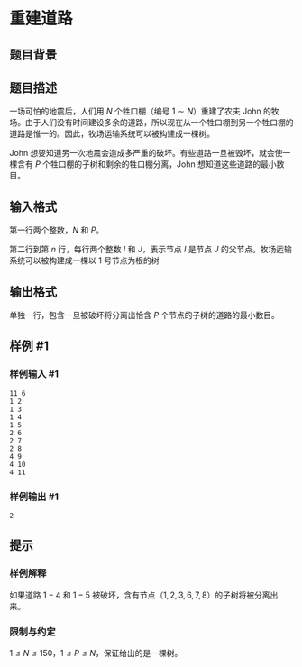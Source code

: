 # 重建道路

## 题目背景



## 题目描述

一场可怕的地震后，人们用 $N$ 个牲口棚（编号 $1\sim N$）重建了农夫 John 的牧场。由于人们没有时间建设多余的道路，所以现在从一个牲口棚到另一个牲口棚的道路是惟一的。因此，牧场运输系统可以被构建成一棵树。

John 想要知道另一次地震会造成多严重的破坏。有些道路一旦被毁坏，就会使一棵含有 $P$ 个牲口棚的子树和剩余的牲口棚分离，John 想知道这些道路的最小数目。

## 输入格式

第一行两个整数，$N$ 和 $P$。

第二行到第 $n$ 行，每行两个整数 $I$ 和 $J$，表示节点 $I$ 是节点 $J$ 的父节点。牧场运输系统可以被构建成一棵以 1 号节点为根的树

## 输出格式

单独一行，包含一旦被破坏将分离出恰含 $P$ 个节点的子树的道路的最小数目。


## 样例 #1

### 样例输入 #1
```
11 6
1 2
1 3
1 4
1 5
2 6
2 7
2 8
4 9
4 10
4 11
```

### 样例输出 #1

```
2
```

## 提示

### 样例解释

如果道路 $1-4$ 和 $1-5$ 被破坏，含有节点（$1,2,3,6,7,8$）的子树将被分离出来。

### 限制与约定

$1\le N\le 150$，$1\le P\le N$，保证给出的是一棵树。
